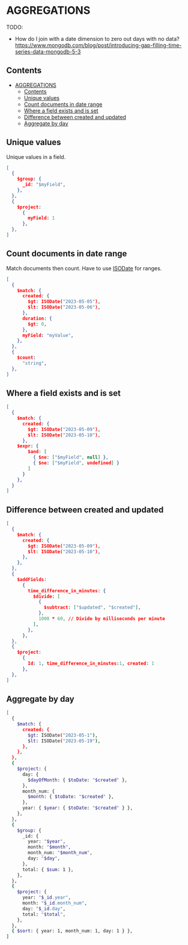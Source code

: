 # AGGREGATIONS

TODO:

* How do I join with a date dimension to zero out days with no data?  https://www.mongodb.com/blog/post/introducing-gap-filling-time-series-data-mongodb-5-3

## Contents

- [AGGREGATIONS](#aggregations)
  - [Contents](#contents)
  - [Unique values](#unique-values)
  - [Count documents in date range](#count-documents-in-date-range)
  - [Where a field exists and is set](#where-a-field-exists-and-is-set)
  - [Difference between created and updated](#difference-between-created-and-updated)
  - [Aggregate by day](#aggregate-by-day)

## Unique values

Unique values in a field.

```json
[
  {
    $group: {
      _id: "$myField",
    },
  },
  {
    $project:
      {
        myField: 1
      },
  },
]
```

## Count documents in date range

Match documents then count. Have to use [ISODate](https://en.wikipedia.org/wiki/ISO_8601) for ranges.  

```json
[
  {
    $match: {
      created: {
        $gt: ISODate("2023-05-05"),
        $lt: ISODate("2023-05-06"),
      },
      duration: {
        $gt: 0,
      },
      myField: "myValue",
    },
  },
  {
    $count:
      "string",
  },
]
```

## Where a field exists and is set

```json
[
  {
    $match: {
      created: {
        $gt: ISODate("2023-05-09"),
        $lt: ISODate("2023-05-10"),
      },
    $expr: {
        $and: [
          { $ne: ["$myField", null] },
          { $ne: ["$myField", undefined] }
        ]
      }      
    },
  }
]
```

## Difference between created and updated

```json
[
  {
    $match: {
      created: {
        $gt: ISODate("2023-05-09"),
        $lt: ISODate("2023-05-10"),
      },
    },
  },
  {
    $addFields:
      {
        time_difference_in_minutes: {
          $divide: [
            {
              $subtract: ["$updated", "$created"],
            },
            1000 * 60, // Divide by milliseconds per minute
          ],
        },
      },
  },
  {
    $project:
      {
        Id: 1, time_difference_in_minutes:1, created: 1
      },
  },
]
```

## Aggregate by day

```sh
[
  {
    $match: {
      created: {
        $gt: ISODate("2023-05-1"),
        $lt: ISODate("2023-05-19"),
      },
    },
  },
  {
    $project: {
      day: {
        $dayOfMonth: { $toDate: "$created" },
      },
      month_num: {
        $month: { $toDate: "$created" },
      },
      year: { $year: { $toDate: "$created" } },
    },
  },
  {
    $group: {
      _id: {
        year: "$year",
        month: "$month",
        month_num: "$month_num",
        day: "$day",
      },
      total: { $sum: 1 },
    },
  },
  {
    $project: {
      year: "$_id.year",
      month: "$_id.month_num",
      day: "$_id.day",
      total: "$total",
    },
  },
  { $sort: { year: 1, month_num: 1, day: 1 } },
]
```
